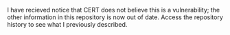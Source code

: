 I have recieved notice that CERT does not believe this is a vulnerability; the other information in this repository is now out of date. Access the repository history to see what I previously described.
